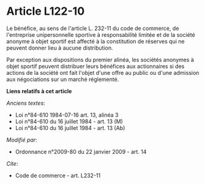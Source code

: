 # Article L122-10

Le bénéfice, au sens de l'article L. 232-11 du code de commerce, de l'entreprise unipersonnelle sportive à responsabilité
limitée et de la société anonyme à objet sportif est affecté à la constitution de réserves qui ne peuvent donner lieu à
aucune distribution. 

Par exception aux dispositions du premier alinéa, les sociétés anonymes à objet sportif peuvent distribuer leurs bénéfices
aux actionnaires si des actions de la société ont fait l'objet d'une offre au public ou d'une admission aux négociations sur
un marché réglementé.

**Liens relatifs à cet article**

_Anciens textes_:

  - Loi n°84-610 1984-07-16 art. 13, alinéa 3
  - Loi n°84-610 du 16 juillet 1984 - art. 13 (M)
  - Loi n°84-610 du 16 juillet 1984 - art. 13 (Ab)

_Modifié par_:

  - Ordonnance n°2009-80 du 22 janvier 2009 - art. 14

_Cite_:

  - Code de commerce - art. L232-11
